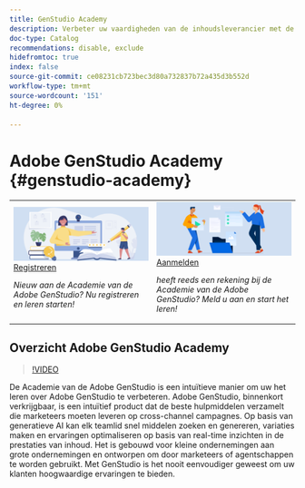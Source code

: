 ```yaml
---
title: GenStudio Academy
description: Verbeter uw vaardigheden van de inhoudsleverancier met de Academie van de Adobe GenStudio
doc-type: Catalog
recommendations: disable, exclude
hidefromtoc: true
index: false
source-git-commit: ce08231cb723bec3d80a732837b72a435d3b552d
workflow-type: tm+mt
source-wordcount: '151'
ht-degree: 0%

---
```



# Adobe GenStudio Academy {#genstudio-academy}

<table>
<tr>
  <td>
    <a href="https://learningmanager.adobe.com/accountiplogin?ipId=16970&amp;accesskey=c4988oojirhb5">
      <img alt="Register voor de Academie van de Adobe GenStudio" src="/help/assets/card-create-assets.png" />
    </a>
    <div>
      <a href="https://learningmanager.adobe.com/accountiplogin?ipId=16970&amp;accesskey=c4988oojirhb5">
    Registreren
    </a>
    </div>
    <p>
    <em> Nieuw aan de Academie van de Adobe GenStudio? Nu registreren en leren starten!</em>
    <p>
  </td>
  <td>
    <a href="https://genstudioacademy.adobelearningmanager.com/">
    <img alt="Aanmelden bij Adobe GenStudio Academy" src="/help/assets/card-manage-content.png" />
    </a>
    <div>
    <a href="https://genstudioacademy.adobelearningmanager.com/">
    Aanmelden
    </a>
    </div>
    <p>
    <em> heeft reeds een rekening bij de Academie van de Adobe GenStudio? Meld u aan en start het leren!</em>
    </p>
  </td>
</tr>
</table>


## Overzicht Adobe GenStudio Academy

>[!VIDEO](https://video.tv.adobe.com/v/3434938?autoplay=true&end=replay)

De Academie van de Adobe GenStudio is een intuïtieve manier om uw het leren over Adobe GenStudio te verbeteren. Adobe GenStudio, binnenkort verkrijgbaar, is een intuïtief product dat de beste hulpmiddelen verzamelt die marketeers moeten leveren op cross-channel campagnes. Op basis van generatieve AI kan elk teamlid snel middelen zoeken en genereren, variaties maken en ervaringen optimaliseren op basis van real-time inzichten in de prestaties van inhoud. Het is gebouwd voor kleine ondernemingen aan grote ondernemingen en ontworpen om door marketeers of agentschappen te worden gebruikt. Met GenStudio is het nooit eenvoudiger geweest om uw klanten hoogwaardige ervaringen te bieden.

